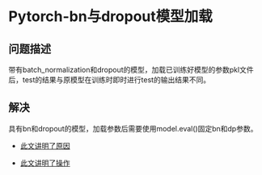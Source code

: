 # Pytorch-bn与dropout模型加载

## 问题描述

带有batch_normalization和dropout的模型，加载已训练好模型的参数pkl文件后，test的结果与原模型在训练时即时进行test的输出结果不同。

## 解决

具有bn和dropout的模型，加载参数后需要使用model.eval()固定bn和dp参数。


* [此文讲明了原因](https://blog.csdn.net/loseinvain/article/details/86476010)

* [此文讲明了操作](https://www.cnblogs.com/king-lps/p/8570021.html)